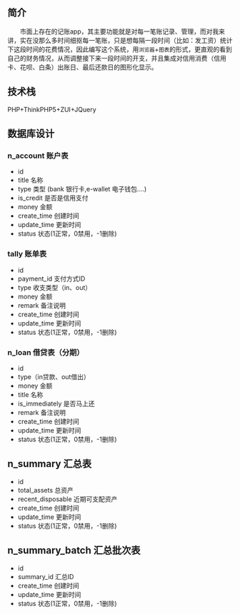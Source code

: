 ## 简介

　　市面上存在的记账app，其主要功能就是对每一笔账记录、管理，而对我来讲，实在没那么多时间细抠每一笔账，只是想每隔一段时间（比如：发工资）统计下这段时间的花费情况，因此编写这个系统，用`浏览器`+`图表`的形式，更直观的看到自己的财务情况，从而调整接下来一段时间的开支，并且集成对信用消费（信用卡、花呗、白条）出账日、最后还款日的图形化显示。



## 技术栈

PHP+ThinkPHP5+ZUI+JQuery



## 数据库设计

### n_account 账户表

- id
- title 名称
- type 类型 (bank 银行卡,e-wallet 电子钱包....)
- is_credit 是否是信用支付
- money 金额
- create_time 创建时间
- update_time 更新时间
- status 状态(1正常，0禁用，-1删除)

### tally 账单表

- id
- payment_id 支付方式ID
- type 收支类型（in、out）
- money 金额
- remark 备注说明
- create_time 创建时间
- update_time 更新时间
- status 状态(1正常，0禁用，-1删除)

### n_loan 借贷表（分期）

- id
- type（in贷款、out借出）
- money 金额
- title 名称
- is_immediately 是否马上还
- remark 备注说明
- create_time 创建时间
- update_time 更新时间
- status 状态(1正常，0禁用，-1删除)



## n_summary 汇总表

- id
- total_assets 总资产
- recent_disposable 近期可支配资产
- create_time 创建时间
- update_time 更新时间
- status 状态(1正常，0禁用，-1删除)

## n_summary_batch 汇总批次表

- id 
- summary_id 汇总ID
- create_time 创建时间
- update_time 更新时间
- status 状态(1正常，0禁用，-1删除)